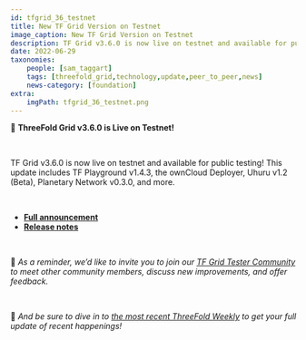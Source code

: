 ```yaml
---
id: tfgrid_36_testnet
title: New TF Grid Version on Testnet
image_caption: New TF Grid Version on Testnet
description: TF Grid v3.6.0 is now live on testnet and available for public testing!
date: 2022-06-29
taxonomies:
    people: [sam_taggart]
    tags: [threefold_grid,technology,update,peer_to_peer,news]
    news-category: [foundation]
extra:
    imgPath: tfgrid_36_testnet.png
---
```


📣 **ThreeFold Grid v3.6.0 is Live on Testnet!**

<br/>

TF Grid v3.6.0 is now live on testnet and available for public testing! This update includes TF Playground v1.4.3, the ownCloud Deployer, Uhuru v1.2 (Beta), Planetary Network v0.3.0, and more.

<br/>

- **[Full announcement](https://forum.threefold.io/t/tfgrid-v3-6-0-is-now-live/3084)**
- **[Release notes](https://library.threefold.me/info/manual/#/manual__tfgrid_release_3_6_0)**

<br/>

🧪 *As a reminder, we’d like to invite you to join our [TF Grid Tester Community](https://t.me/threefoldtesting) to meet other community members, discuss new improvements, and offer feedback.*

<br/>

📰 *And be sure to dive in to [the most recent ThreeFold Weekly](https://threefold.io/blog/post/weekly_vol_22/) to get your full update of recent happenings!*